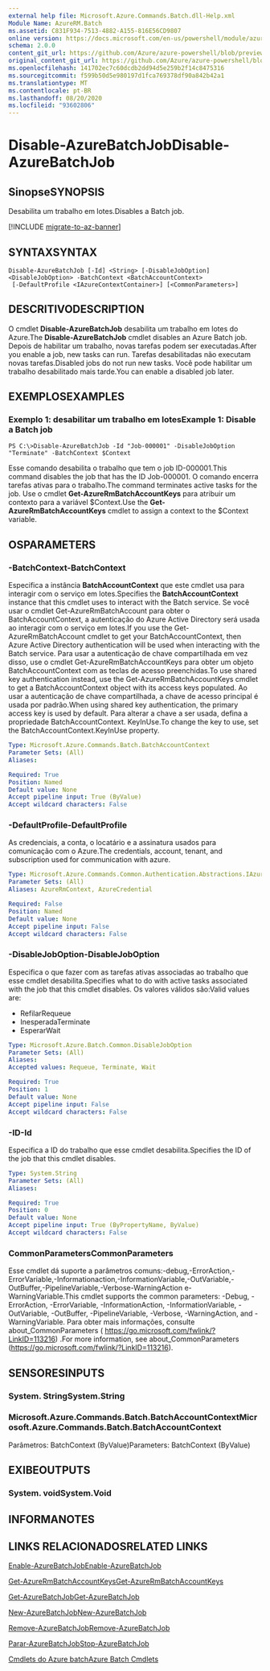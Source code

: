 ```yaml
---
external help file: Microsoft.Azure.Commands.Batch.dll-Help.xml
Module Name: AzureRM.Batch
ms.assetid: C831F934-7513-4882-A155-816E56CD9807
online version: https://docs.microsoft.com/en-us/powershell/module/azurerm.batch/disable-azurebatchjob
schema: 2.0.0
content_git_url: https://github.com/Azure/azure-powershell/blob/preview/src/ResourceManager/AzureBatch/Commands.Batch/help/Disable-AzureBatchJob.md
original_content_git_url: https://github.com/Azure/azure-powershell/blob/preview/src/ResourceManager/AzureBatch/Commands.Batch/help/Disable-AzureBatchJob.md
ms.openlocfilehash: 141702ec7c60dcdb2dd94d5e259b2f14c8475316
ms.sourcegitcommit: f599b50d5e980197d1fca769378df90a842b42a1
ms.translationtype: MT
ms.contentlocale: pt-BR
ms.lasthandoff: 08/20/2020
ms.locfileid: "93602806"
---
```

# <span data-ttu-id="891e3-101">Disable-AzureBatchJob</span><span class="sxs-lookup"><span data-stu-id="891e3-101">Disable-AzureBatchJob</span></span>

## <span data-ttu-id="891e3-102">Sinopse</span><span class="sxs-lookup"><span data-stu-id="891e3-102">SYNOPSIS</span></span>
<span data-ttu-id="891e3-103">Desabilita um trabalho em lotes.</span><span class="sxs-lookup"><span data-stu-id="891e3-103">Disables a Batch job.</span></span>

[!INCLUDE [migrate-to-az-banner](../../includes/migrate-to-az-banner.md)]

## <span data-ttu-id="891e3-104">SYNTAX</span><span class="sxs-lookup"><span data-stu-id="891e3-104">SYNTAX</span></span>

```
Disable-AzureBatchJob [-Id] <String> [-DisableJobOption] <DisableJobOption> -BatchContext <BatchAccountContext>
 [-DefaultProfile <IAzureContextContainer>] [<CommonParameters>]
```

## <span data-ttu-id="891e3-105">DESCRITIVO</span><span class="sxs-lookup"><span data-stu-id="891e3-105">DESCRIPTION</span></span>
<span data-ttu-id="891e3-106">O cmdlet **Disable-AzureBatchJob** desabilita um trabalho em lotes do Azure.</span><span class="sxs-lookup"><span data-stu-id="891e3-106">The **Disable-AzureBatchJob** cmdlet disables an Azure Batch job.</span></span>
<span data-ttu-id="891e3-107">Depois de habilitar um trabalho, novas tarefas podem ser executadas.</span><span class="sxs-lookup"><span data-stu-id="891e3-107">After you enable a job, new tasks can run.</span></span>
<span data-ttu-id="891e3-108">Tarefas desabilitadas não executam novas tarefas.</span><span class="sxs-lookup"><span data-stu-id="891e3-108">Disabled jobs do not run new tasks.</span></span>
<span data-ttu-id="891e3-109">Você pode habilitar um trabalho desabilitado mais tarde.</span><span class="sxs-lookup"><span data-stu-id="891e3-109">You can enable a disabled job later.</span></span>

## <span data-ttu-id="891e3-110">EXEMPLOS</span><span class="sxs-lookup"><span data-stu-id="891e3-110">EXAMPLES</span></span>

### <span data-ttu-id="891e3-111">Exemplo 1: desabilitar um trabalho em lotes</span><span class="sxs-lookup"><span data-stu-id="891e3-111">Example 1: Disable a Batch job</span></span>
```
PS C:\>Disable-AzureBatchJob -Id "Job-000001" -DisableJobOption "Terminate" -BatchContext $Context
```

<span data-ttu-id="891e3-112">Esse comando desabilita o trabalho que tem o job ID-000001.</span><span class="sxs-lookup"><span data-stu-id="891e3-112">This command disables the job that has the ID Job-000001.</span></span>
<span data-ttu-id="891e3-113">O comando encerra tarefas ativas para o trabalho.</span><span class="sxs-lookup"><span data-stu-id="891e3-113">The command terminates active tasks for the job.</span></span>
<span data-ttu-id="891e3-114">Use o cmdlet **Get-AzureRmBatchAccountKeys** para atribuir um contexto para a variável $Context.</span><span class="sxs-lookup"><span data-stu-id="891e3-114">Use the **Get-AzureRmBatchAccountKeys** cmdlet to assign a context to the $Context variable.</span></span>

## <span data-ttu-id="891e3-115">OS</span><span class="sxs-lookup"><span data-stu-id="891e3-115">PARAMETERS</span></span>

### <span data-ttu-id="891e3-116">-BatchContext</span><span class="sxs-lookup"><span data-stu-id="891e3-116">-BatchContext</span></span>
<span data-ttu-id="891e3-117">Especifica a instância **BatchAccountContext** que este cmdlet usa para interagir com o serviço em lotes.</span><span class="sxs-lookup"><span data-stu-id="891e3-117">Specifies the **BatchAccountContext** instance that this cmdlet uses to interact with the Batch service.</span></span>
<span data-ttu-id="891e3-118">Se você usar o cmdlet Get-AzureRmBatchAccount para obter o BatchAccountContext, a autenticação do Azure Active Directory será usada ao interagir com o serviço em lotes.</span><span class="sxs-lookup"><span data-stu-id="891e3-118">If you use the Get-AzureRmBatchAccount cmdlet to get your BatchAccountContext, then Azure Active Directory authentication will be used when interacting with the Batch service.</span></span> <span data-ttu-id="891e3-119">Para usar a autenticação de chave compartilhada em vez disso, use o cmdlet Get-AzureRmBatchAccountKeys para obter um objeto BatchAccountContext com as teclas de acesso preenchidas.</span><span class="sxs-lookup"><span data-stu-id="891e3-119">To use shared key authentication instead, use the Get-AzureRmBatchAccountKeys cmdlet to get a BatchAccountContext object with its access keys populated.</span></span> <span data-ttu-id="891e3-120">Ao usar a autenticação de chave compartilhada, a chave de acesso principal é usada por padrão.</span><span class="sxs-lookup"><span data-stu-id="891e3-120">When using shared key authentication, the primary access key is used by default.</span></span> <span data-ttu-id="891e3-121">Para alterar a chave a ser usada, defina a propriedade BatchAccountContext. KeyInUse.</span><span class="sxs-lookup"><span data-stu-id="891e3-121">To change the key to use, set the BatchAccountContext.KeyInUse property.</span></span>

```yaml
Type: Microsoft.Azure.Commands.Batch.BatchAccountContext
Parameter Sets: (All)
Aliases:

Required: True
Position: Named
Default value: None
Accept pipeline input: True (ByValue)
Accept wildcard characters: False
```

### <span data-ttu-id="891e3-122">-DefaultProfile</span><span class="sxs-lookup"><span data-stu-id="891e3-122">-DefaultProfile</span></span>
<span data-ttu-id="891e3-123">As credenciais, a conta, o locatário e a assinatura usados para comunicação com o Azure.</span><span class="sxs-lookup"><span data-stu-id="891e3-123">The credentials, account, tenant, and subscription used for communication with azure.</span></span>

```yaml
Type: Microsoft.Azure.Commands.Common.Authentication.Abstractions.IAzureContextContainer
Parameter Sets: (All)
Aliases: AzureRmContext, AzureCredential

Required: False
Position: Named
Default value: None
Accept pipeline input: False
Accept wildcard characters: False
```

### <span data-ttu-id="891e3-124">-DisableJobOption</span><span class="sxs-lookup"><span data-stu-id="891e3-124">-DisableJobOption</span></span>
<span data-ttu-id="891e3-125">Especifica o que fazer com as tarefas ativas associadas ao trabalho que esse cmdlet desabilita.</span><span class="sxs-lookup"><span data-stu-id="891e3-125">Specifies what to do with active tasks associated with the job that this cmdlet disables.</span></span>
<span data-ttu-id="891e3-126">Os valores válidos são:</span><span class="sxs-lookup"><span data-stu-id="891e3-126">Valid values are:</span></span> 
- <span data-ttu-id="891e3-127">Refilar</span><span class="sxs-lookup"><span data-stu-id="891e3-127">Requeue</span></span> 
- <span data-ttu-id="891e3-128">Inesperada</span><span class="sxs-lookup"><span data-stu-id="891e3-128">Terminate</span></span> 
- <span data-ttu-id="891e3-129">Esperar</span><span class="sxs-lookup"><span data-stu-id="891e3-129">Wait</span></span>

```yaml
Type: Microsoft.Azure.Batch.Common.DisableJobOption
Parameter Sets: (All)
Aliases:
Accepted values: Requeue, Terminate, Wait

Required: True
Position: 1
Default value: None
Accept pipeline input: False
Accept wildcard characters: False
```

### <span data-ttu-id="891e3-130">-ID</span><span class="sxs-lookup"><span data-stu-id="891e3-130">-Id</span></span>
<span data-ttu-id="891e3-131">Especifica a ID do trabalho que esse cmdlet desabilita.</span><span class="sxs-lookup"><span data-stu-id="891e3-131">Specifies the ID of the job that this cmdlet disables.</span></span>

```yaml
Type: System.String
Parameter Sets: (All)
Aliases:

Required: True
Position: 0
Default value: None
Accept pipeline input: True (ByPropertyName, ByValue)
Accept wildcard characters: False
```

### <span data-ttu-id="891e3-132">CommonParameters</span><span class="sxs-lookup"><span data-stu-id="891e3-132">CommonParameters</span></span>
<span data-ttu-id="891e3-133">Esse cmdlet dá suporte a parâmetros comuns:-debug,-ErrorAction,-ErrorVariable,-Informationaction,-InformationVariable,-OutVariable,-OutBuffer,-PipelineVariable,-Verbose-WarningAction e-WarningVariable.</span><span class="sxs-lookup"><span data-stu-id="891e3-133">This cmdlet supports the common parameters: -Debug, -ErrorAction, -ErrorVariable, -InformationAction, -InformationVariable, -OutVariable, -OutBuffer, -PipelineVariable, -Verbose, -WarningAction, and -WarningVariable.</span></span> <span data-ttu-id="891e3-134">Para obter mais informações, consulte about_CommonParameters ( https://go.microsoft.com/fwlink/?LinkID=113216) .</span><span class="sxs-lookup"><span data-stu-id="891e3-134">For more information, see about_CommonParameters (https://go.microsoft.com/fwlink/?LinkID=113216).</span></span>

## <span data-ttu-id="891e3-135">SENSORES</span><span class="sxs-lookup"><span data-stu-id="891e3-135">INPUTS</span></span>

### <span data-ttu-id="891e3-136">System. String</span><span class="sxs-lookup"><span data-stu-id="891e3-136">System.String</span></span>

### <span data-ttu-id="891e3-137">Microsoft.Azure.Commands.Batch.BatchAccountContext</span><span class="sxs-lookup"><span data-stu-id="891e3-137">Microsoft.Azure.Commands.Batch.BatchAccountContext</span></span>
<span data-ttu-id="891e3-138">Parâmetros: BatchContext (ByValue)</span><span class="sxs-lookup"><span data-stu-id="891e3-138">Parameters: BatchContext (ByValue)</span></span>

## <span data-ttu-id="891e3-139">EXIBE</span><span class="sxs-lookup"><span data-stu-id="891e3-139">OUTPUTS</span></span>

### <span data-ttu-id="891e3-140">System. void</span><span class="sxs-lookup"><span data-stu-id="891e3-140">System.Void</span></span>

## <span data-ttu-id="891e3-141">INFORMA</span><span class="sxs-lookup"><span data-stu-id="891e3-141">NOTES</span></span>

## <span data-ttu-id="891e3-142">LINKS RELACIONADOS</span><span class="sxs-lookup"><span data-stu-id="891e3-142">RELATED LINKS</span></span>

[<span data-ttu-id="891e3-143">Enable-AzureBatchJob</span><span class="sxs-lookup"><span data-stu-id="891e3-143">Enable-AzureBatchJob</span></span>](./Enable-AzureBatchJob.md)

[<span data-ttu-id="891e3-144">Get-AzureRmBatchAccountKeys</span><span class="sxs-lookup"><span data-stu-id="891e3-144">Get-AzureRmBatchAccountKeys</span></span>](./Get-AzureRmBatchAccountKeys.md)

[<span data-ttu-id="891e3-145">Get-AzureBatchJob</span><span class="sxs-lookup"><span data-stu-id="891e3-145">Get-AzureBatchJob</span></span>](./Get-AzureBatchJob.md)

[<span data-ttu-id="891e3-146">New-AzureBatchJob</span><span class="sxs-lookup"><span data-stu-id="891e3-146">New-AzureBatchJob</span></span>](./New-AzureBatchJob.md)

[<span data-ttu-id="891e3-147">Remove-AzureBatchJob</span><span class="sxs-lookup"><span data-stu-id="891e3-147">Remove-AzureBatchJob</span></span>](./Remove-AzureBatchJob.md)

[<span data-ttu-id="891e3-148">Parar-AzureBatchJob</span><span class="sxs-lookup"><span data-stu-id="891e3-148">Stop-AzureBatchJob</span></span>](./Stop-AzureBatchJob.md)

[<span data-ttu-id="891e3-149">Cmdlets do Azure batch</span><span class="sxs-lookup"><span data-stu-id="891e3-149">Azure Batch Cmdlets</span></span>](./AzureRM.Batch.md)


